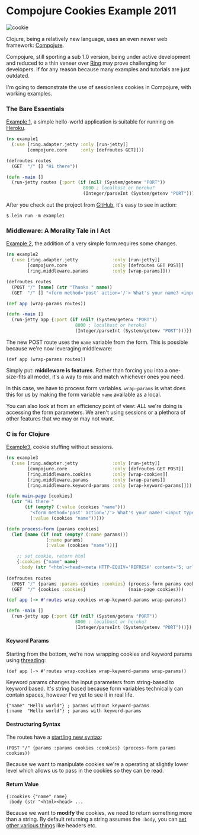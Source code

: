 
Compojure Cookies Example 2011
==============================

![cookie](http://upload.wikimedia.org/wikipedia/commons/thumb/4/42/Cookie.gif/120px-Cookie.gif "")

Clojure, being a relatively new language, uses an even newer web framework: [Compojure][1].  

Compojure, still sporting a sub 1.0 version, being under active development and reduced to a thin veneer over [Ring][2] may prove challenging for developers.  If for any reason because many examples and tutorials are just outdated.

I'm going to demonstrate the use of sessionless cookies in Compojure, with working examples.

### The Bare Essentials ###

[Example 1][3], a simple hello-world application is suitable for running on [Heroku][4].

```clojure
(ns example1
  (:use [ring.adapter.jetty :only [run-jetty]]
        [compojure.core     :only [defroutes GET]]))

(defroutes routes
  (GET  "/" [] "Hi there"))

(defn -main []
  (run-jetty routes {:port (if (nil? (System/getenv "PORT")) 
                             8000 ; localhost or heroku?
                             (Integer/parseInt (System/getenv "PORT")))}) )
```

After you check out the project from [GitHub][5], it's easy to see in action:

    $ lein run -m example1
    
### Middleware: A Morality Tale in I Act ###

[Example 2][6], the addition of a very simple form requires some changes.

```clojure
(ns example2
  (:use [ring.adapter.jetty             :only [run-jetty]]
        [compojure.core                 :only [defroutes GET POST]]
        [ring.middleware.params         :only [wrap-params]]))

(defroutes routes
  (POST "/" [name] (str "Thanks " name))
  (GET  "/" [] "<form method='post' action='/'> What's your name? <input type='text' name='name' /><input type='submit' /></form>"))

(def app (wrap-params routes))

(defn -main []
  (run-jetty app {:port (if (nil? (System/getenv "PORT")) 
                          8000 ; localhost or heroku?
                          (Integer/parseInt (System/getenv "PORT")))}) )
```

The new POST route uses the `name` variable from the form.  This is possible because we're now leveraging middleware:

    (def app (wrap-params routes))

Simply put: __middleware is features__.  Rather than forcing you into a one-size-fits all model, it's a way to mix and match whichever ones you need.

In this case, we have to process form variables.  `wrap-params` is what does this for us by making the form variable `name` available as a local.

You can also look at from an efficiency point of view: *ALL* we're doing is accessing the form parameters.  We aren't using sessions or a plethora of other features that we may or may not want.

### C is for Clojure ###

[Example3][7], cookie stuffing without sessions.

```clojure
(ns example3
  (:use [ring.adapter.jetty             :only [run-jetty]]
        [compojure.core                 :only [defroutes GET POST]]
        [ring.middleware.cookies        :only [wrap-cookies]]
        [ring.middleware.params         :only [wrap-params]]
        [ring.middleware.keyword-params :only [wrap-keyword-params]]))

(defn main-page [cookies]
  (str "Hi there "
       (if (empty? (:value (cookies "name")))
         "<form method='post' action='/'> What's your name? <input type='text' name='name' /><input type='submit' /></form>"
         (:value (cookies "name")))))

(defn process-form [params cookies]
  (let [name (if (not (empty? (:name params)))
               (:name params)
               (:value (cookies "name")))]

    ;; set cookie, return html
    {:cookies {"name" name}
     :body (str "<html><head><meta HTTP-EQUIV='REFRESH' content='5; url='/'\"</head><body>Thanks!</body></html>")}))
  
(defroutes routes
  (POST "/" {params :params cookies :cookies} (process-form params cookies))
  (GET  "/" {cookies :cookies}                (main-page cookies)))

(def app (-> #'routes wrap-cookies wrap-keyword-params wrap-params))

(defn -main []
  (run-jetty app {:port (if (nil? (System/getenv "PORT")) 
                          8000 ; localhost or heroku?
                          (Integer/parseInt (System/getenv "PORT")))}) )
```

#### Keyword Params ####

Starting from the bottom, we're now wrapping cookies and keyword params using [threading][8]:

    (def app (-> #'routes wrap-cookies wrap-keyword-params wrap-params))

Keyword params changes the input parameters from string-based to keyword based.  It's string based because form variables technically can contain spaces, however I've yet to see it in real life.

    {"name" "Hello world"} ; params without keyword-params
    {:name  "Hello world"} ; params with keyword-params
    
#### Destructuring Syntax ####
    
The routes have a [startling new syntax][9]:

    (POST "/" {params :params cookies :cookies} (process-form params cookies))

Because we want to manipulate cookies we're a operating at slightly lower level which allows us to pass in the cookies so they can be read.

#### Return Value ####

    {:cookies {"name" name}
     :body (str "<html><head> ...

Because we want to __modify__ the cookies, we need to return something more than a string.  By default returning a string assumes the `:body`, you can [set other various things][10] like headers etc.





[1]: https://github.com/weavejester/compojure "Compojure"
[2]: http://github.com/mmcgrana/ring          "Ring"
[3]: https://github.com/heow/compojure-cookies-example/blob/master/src/example1.clj "Example 1"
[4]: http://devcenter.heroku.com/articles/clojure "Getting Started with Clojure on Heroku/Cedar"
[5]: https://github.com/heow/compojure-cookies-example "GitHub Project"
[6]: https://github.com/heow/compojure-cookies-example/blob/master/src/example2.clj "Example 2"
[7]: https://github.com/heow/compojure-cookies-example/blob/master/src/example3.clj "Examlpe 3"
[8]: http://clojure.github.com/clojure/clojure.core-api.html#clojure.core/-%3E "Threading"
[9]: https://github.com/weavejester/compojure/wiki/Destructuring-Syntax
[10]: https://github.com/mmcgrana/ring/wiki/Creating-responses
